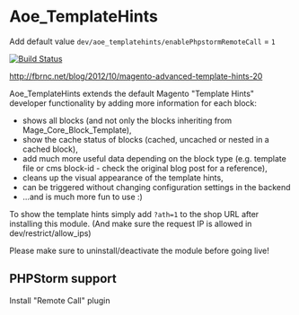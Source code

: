 # Aoe_TemplateHints

Add default value `dev/aoe_templatehints/enablePhpstormRemoteCall` = `1`

[![Build Status](https://travis-ci.org/AOEpeople/Aoe_TemplateHints.svg?branch=master)](https://travis-ci.org/AOEpeople/Aoe_TemplateHints)

http://fbrnc.net/blog/2012/10/magento-advanced-template-hints-20

Aoe_TemplateHints extends the default Magento "Template Hints" developer functionality by adding more information for each block:

- shows all blocks (and not only the blocks inheriting from Mage_Core_Block_Template),
- show the cache status of blocks (cached, uncached or nested in a cached block),
- add much more useful data depending on the block type (e.g. template file or cms block-id - check the original blog post for a reference),
- cleans up the visual appearance of the template hints,
- can be triggered without changing configuration settings in the backend
- ...and is much more fun to use :)

To show the template hints simply add `?ath=1` to the shop URL after installing this module. (And make sure the request IP is allowed in dev/restrict/allow_ips)

Please make sure to uninstall/deactivate the module before going live!

## PHPStorm support

Install "Remote Call" plugin
